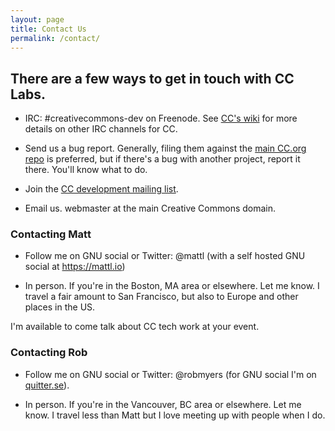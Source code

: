 ```yaml
---
layout: page
title: Contact Us
permalink: /contact/
---
```


## There are a few ways to get in touch with CC Labs.

* IRC: #creativecommons-dev on Freenode. See [CC's wiki](https://wiki.creativecommons.org/IRC) for more details on other IRC channels for CC.

* Send us a bug report. Generally, filing them against the [main CC.org repo](https://github.com/creativecommons/creativecommons.org/issues) is preferred, but if there's a bug with another project, report it there. You'll know what to do.

* Join the [CC development mailing list](http://lists.ibiblio.org/mailman/listinfo/cc-devel). 

* Email us. webmaster at the main Creative Commons domain.

### Contacting Matt

* Follow me on GNU social or Twitter: @mattl (with a self hosted GNU social at <https://mattl.io>)

* In person. If you're in the Boston, MA area or elsewhere. Let me know. I travel a fair amount to San Francisco, but also to Europe and other places in the US.

I'm available to come talk about CC tech work at your event.

### Contacting Rob

* Follow me on GNU social or Twitter: @robmyers (for GNU social I'm on [quitter.se](https://quitter.se/robmyers)).

* In person. If you're in the Vancouver, BC area or elsewhere. Let me know. I travel less than Matt but I love meeting up with people when I do.
